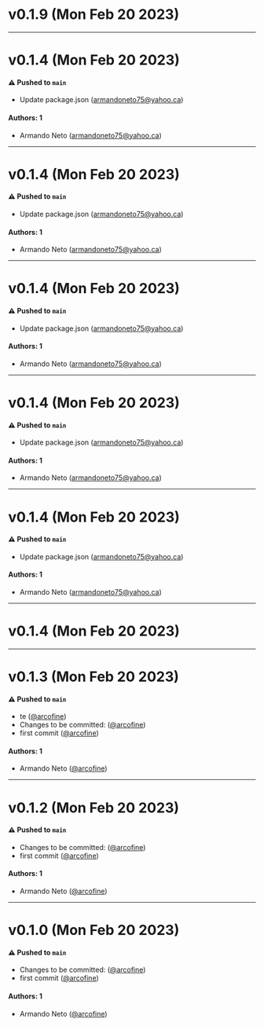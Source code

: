 # v0.1.9 (Mon Feb 20 2023)



---

# v0.1.4 (Mon Feb 20 2023)

#### ⚠️ Pushed to `main`

- Update package.json (armandoneto75@yahoo.ca)

#### Authors: 1

- Armando Neto (armandoneto75@yahoo.ca)

---

# v0.1.4 (Mon Feb 20 2023)

#### ⚠️ Pushed to `main`

- Update package.json (armandoneto75@yahoo.ca)

#### Authors: 1

- Armando Neto (armandoneto75@yahoo.ca)

---

# v0.1.4 (Mon Feb 20 2023)

#### ⚠️ Pushed to `main`

- Update package.json (armandoneto75@yahoo.ca)

#### Authors: 1

- Armando Neto (armandoneto75@yahoo.ca)

---

# v0.1.4 (Mon Feb 20 2023)

#### ⚠️ Pushed to `main`

- Update package.json (armandoneto75@yahoo.ca)

#### Authors: 1

- Armando Neto (armandoneto75@yahoo.ca)

---

# v0.1.4 (Mon Feb 20 2023)

#### ⚠️ Pushed to `main`

- Update package.json (armandoneto75@yahoo.ca)

#### Authors: 1

- Armando Neto (armandoneto75@yahoo.ca)

---

# v0.1.4 (Mon Feb 20 2023)

---

# v0.1.3 (Mon Feb 20 2023)

#### ⚠️ Pushed to `main`

- te ([@arcofine](https://github.com/arcofine))
- Changes to be committed: ([@arcofine](https://github.com/arcofine))
- first commit ([@arcofine](https://github.com/arcofine))

#### Authors: 1

- Armando Neto ([@arcofine](https://github.com/arcofine))

---

# v0.1.2 (Mon Feb 20 2023)

#### ⚠️ Pushed to `main`

- Changes to be committed: ([@arcofine](https://github.com/arcofine))
- first commit ([@arcofine](https://github.com/arcofine))

#### Authors: 1

- Armando Neto ([@arcofine](https://github.com/arcofine))

---

# v0.1.0 (Mon Feb 20 2023)

#### ⚠️ Pushed to `main`

- Changes to be committed: ([@arcofine](https://github.com/arcofine))
- first commit ([@arcofine](https://github.com/arcofine))

#### Authors: 1

- Armando Neto ([@arcofine](https://github.com/arcofine))
